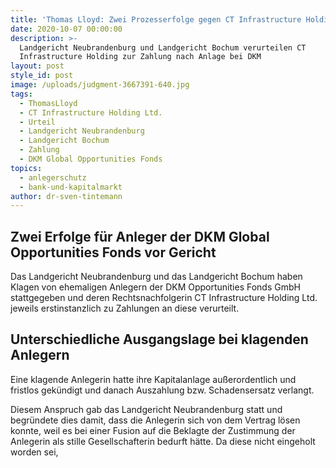 ```yaml
---
title: 'Thomas Lloyd: Zwei Prozesserfolge gegen CT Infrastructure Holding'
date: 2020-10-07 00:00:00
description: >-
  Landgericht Neubrandenburg und Landgericht Bochum verurteilen CT
  Infrastructure Holding zur Zahlung nach Anlage bei DKM
layout: post
style_id: post
image: /uploads/judgment-3667391-640.jpg
tags:
  - ThomasLloyd
  - CT Infrastructure Holding Ltd.
  - Urteil
  - Landgericht Neubrandenburg
  - Landgericht Bochum
  - Zahlung
  - DKM Global Opportunities Fonds
topics:
  - anlegerschutz
  - bank-und-kapitalmarkt
author: dr-sven-tintemann
---
```


## Zwei Erfolge für Anleger der DKM Global Opportunities Fonds vor Gericht

Das Landgericht Neubrandenburg und das Landgericht Bochum haben Klagen von ehemaligen Anlegern der DKM Opportunities Fonds GmbH stattgegeben und deren Rechtsnachfolgerin CT Infrastructure Holding Ltd. jeweils erstinstanzlich zu Zahlungen an diese verurteilt.&nbsp;

## Unterschiedliche Ausgangslage bei klagenden Anlegern

Eine klagende Anlegerin hatte ihre Kapitalanlage au&szlig;erordentlich und fristlos gekündigt und danach Auszahlung bzw. Schadensersatz verlangt.&nbsp;

Diesem Anspruch gab das Landgericht Neubrandenburg statt und begründete dies damit, dass die Anlegerin sich von dem Vertrag lösen konnte, weil es bei einer Fusion auf die Beklagte der Zustimmung der Anlegerin als stille Gesellschafterin bedurft hätte. Da diese nicht eingeholt worden sei,&nbsp;